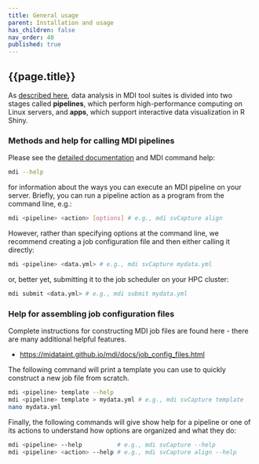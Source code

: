 ```yaml
---
title: General usage
parent: Installation and usage
has_children: false
nav_order: 40
published: true
---
```


## {{page.title}}

As [described here](https://midataint.github.io/docs/analysis-flow/),
data analysis in MDI tool suites is divided into two stages called
**pipelines**, which perform high-performance computing on Linux servers,
and **apps**, which support interactive data visualization in R Shiny.

### Methods and help for calling MDI pipelines

Please see the [detailed documentation](https://midataint.github.io/mdi) 
and MDI command help:

```sh
mdi --help
```

for information about the ways you can execute an MDI pipeline on your server. Briefly,
you can run a pipeline action as a program from the command line, e.g.:

```sh
mdi <pipeline> <action> [options] # e.g., mdi svCapture align
```

However, rather than specifying options at the command line, 
we recommend creating a job configuration file and then either calling it directly:

```sh
mdi <pipeline> <data.yml> # e.g., mdi svCapture mydata.yml
```

or, better yet, submitting it to the job scheduler on your HPC cluster:

```sh
mdi submit <data.yml> # e.g., mdi submit mydata.yml
```

### Help for assembling job configuration files

Complete instructions for constructing MDI job files are found here -
there are many additional helpful features.
- <https://midataint.github.io/mdi/docs/job_config_files.html>

The following command will print a template you can use to 
quickly construct a new job file from scratch.

```sh
mdi <pipeline> template --help
mdi <pipeline> template > mydata.yml # e.g., mdi svCapture template
nano mydata.yml
```

Finally, the following commands will give show help for a pipeline
or one of its actions to understand how options are organized and what they do:

```sh
mdi <pipeline> --help          # e.g., mdi svCapture --help
mdi <pipeline> <action> --help # e.g., mdi svCapture align --help
```
